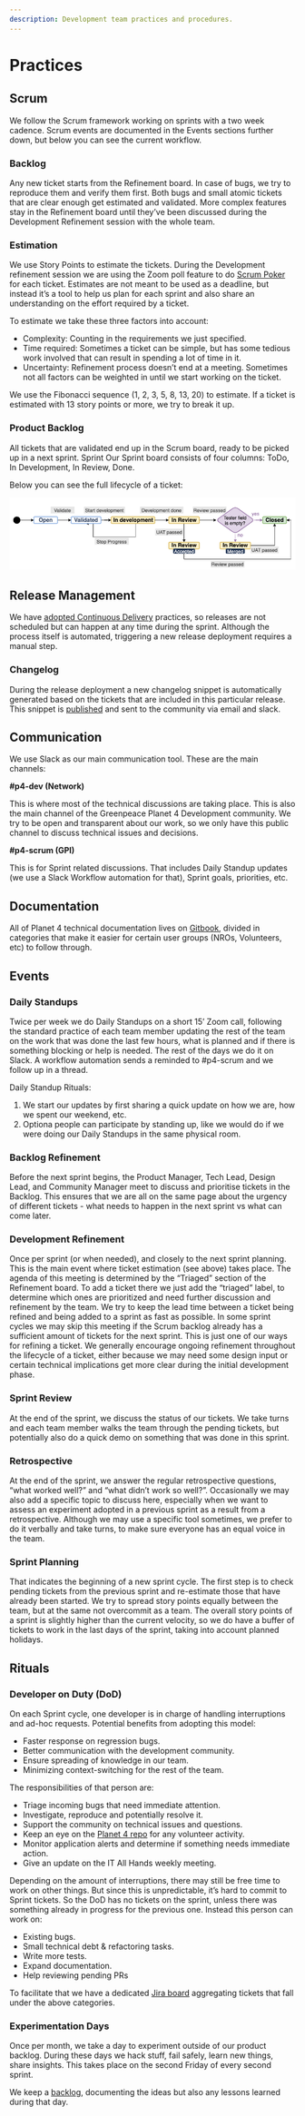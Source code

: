 ```yaml
---
description: Development team practices and procedures.
---
```


# Practices

## Scrum&#x20;

We follow the Scrum framework working on sprints with a two week cadence. Scrum events are documented in the Events sections further down, but below you can see the current workflow.

### Backlog

Any new ticket starts from the Refinement board. In case of bugs, we try to reproduce them and verify them first. Both bugs and small atomic tickets that are clear enough get estimated and validated. More complex features stay in the Refinement board until they’ve been discussed during the Development Refinement session with the whole team.&#x20;

### Estimation&#x20;

We use Story Points to estimate the tickets. During the Development refinement session we are using the Zoom poll feature to do [Scrum Poker](https://en.wikipedia.org/wiki/Planning\_poker) for each ticket. Estimates are not meant to be used as a deadline, but instead it’s a tool to help us plan for each sprint and also share an understanding on the effort required by a ticket.

To estimate we take these three factors into account:

* Complexity: Counting in the requirements we just specified.
* Time required: Sometimes a ticket can be simple, but has some tedious work involved that can result in spending a lot of time in it.
* Uncertainty: Refinement process doesn’t end at a meeting. Sometimes not all factors can be weighted in until we start working on the ticket.

We use the Fibonacci sequence (1, 2, 3, 5, 8, 13, 20) to estimate. If a ticket is estimated with 13 story points or more, we try to break it up.&#x20;

### Product Backlog&#x20;

All tickets that are validated end up in the Scrum board, ready to be picked up in a next sprint. Sprint Our Sprint board consists of four columns: ToDo, In Development, In Review, Done.

Below you can see the full lifecycle of a ticket:

![Development Workflow](../.gitbook/assets/agile-workflow.png)

## Release Management&#x20;

We have [adopted Continuous Delivery](https://medium.com/planet4/moving-planet-4-from-weekly-releases-to-continuous-delivery-db1e4f9b097c) practices, so releases are not scheduled but can happen at any time during the sprint. Although the process itself is automated, triggering a new release deployment requires a manual step.&#x20;

### Changelog&#x20;

During the release deployment a new changelog snippet is automatically generated based on the tickets that are included in this particular release. This snippet is [published](practices.md#changelog) and sent to the community via email and slack.

## Communication&#x20;

We use Slack as our main communication tool. These are the main channels:

**#p4-dev (Network)**&#x20;

This is where most of the technical discussions are taking place. This is also the main channel of the Greenpeace Planet 4 Development community. We try to be open and transparent about our work, so we only have this public channel to discuss technical issues and decisions.&#x20;

**#p4-scrum (GPI)**&#x20;

This is for Sprint related discussions. That includes Daily Standup updates (we use a Slack Workflow automation for that), Sprint goals, priorities, etc.

## Documentation&#x20;

All of Planet 4 technical documentation lives on [Gitbook](https://app.gitbook.com/o/-LMm4Q4AuKcwl38JYrxF/s/-M15KrJzoMvhbv4NcO9o/), divided in categories that make it easier for certain user groups (NROs, Volunteers, etc) to follow through.&#x20;

## Events&#x20;

### Daily Standups&#x20;

Twice per week we do Daily Standups on a short 15’ Zoom call, following the standard practice of each team member updating the rest of the team on the work that was done the last few hours, what is planned and if there is something blocking or help is needed. The rest of the days we do it on Slack. A workflow automation sends a reminded to #p4-scrum and we follow up in a thread.

Daily Standup Rituals:

1. We start our updates by first sharing a quick update on how we are, how we spent our weekend, etc.&#x20;
2. Optiona people can participate by standing up, like we would do if we were doing our Daily Standups in the same physical room.&#x20;

### Backlog Refinement

Before the next sprint begins, the Product Manager, Tech Lead, Design Lead, and Community Manager meet to discuss and prioritise tickets in the Backlog. This ensures that we are all on the same page about the urgency of different tickets - what needs to happen in the next sprint vs what can come later.&#x20;

### Development Refinement

Once per sprint (or when needed), and closely to the next sprint planning. This is the main event where ticket estimation (see above) takes place. The agenda of this meeting is determined by the “Triaged” section of the Refinement board. To add a ticket there we just add the “triaged” label, to determine which ones are prioritized and need further discussion and refinement by the team. We try to keep the lead time between a ticket being refined and being added to a sprint as fast as possible. In some sprint cycles we may skip this meeting if the Scrum backlog already has a sufficient amount of tickets for the next sprint. This is just one of our ways for refining a ticket. We generally encourage ongoing refinement throughout the lifecycle of a ticket, either because we may need some design input or certain technical implications get more clear during the initial development phase.&#x20;

### Sprint Review&#x20;

At the end of the sprint, we discuss the status of our tickets. We take turns and each team member walks the team through the pending tickets, but potentially also do a quick demo on something that was done in this sprint.&#x20;

### Retrospective&#x20;

At the end of the sprint, we answer the regular retrospective questions, “what worked well?” and “what didn’t work so well?”. Occasionally we may also add a specific topic to discuss here, especially when we want to assess an experiment adopted in a previous sprint as a result from a retrospective. Although we may use a specific tool sometimes, we prefer to do it verbally and take turns, to make sure everyone has an equal voice in the team.&#x20;

### Sprint Planning&#x20;

That indicates the beginning of a new sprint cycle. The first step is to check pending tickets from the previous sprint and re-estimate those that have already been started. We try to spread story points equally between the team, but at the same not overcommit as a team. The overall story points of a sprint is slightly higher than the current velocity, so we do have a buffer of tickets to work in the last days of the sprint, taking into account planned holidays.

## Rituals

### Developer on Duty (DoD)

On each Sprint cycle, one developer is in charge of handling interruptions and ad-hoc requests. Potential benefits from adopting this model:

* Faster response on regression bugs.&#x20;
* Better communication with the development community.&#x20;
* Ensure spreading of knowledge in our team.&#x20;
* Minimizing context-switching for the rest of the team.

The responsibilities of that person are:

* Triage incoming bugs that need immediate attention.&#x20;
* Investigate, reproduce and potentially resolve it.&#x20;
* Support the community on technical issues and questions.&#x20;
* Keep an eye on the [Planet 4 repo](https://github.com/greenpeace/planet4/issues) for any volunteer activity.&#x20;
* Monitor application alerts and determine if something needs immediate action.&#x20;
* Give an update on the IT All Hands weekly meeting.

Depending on the amount of interruptions, there may still be free time to work on other things. But since this is unpredictable, it’s hard to commit to Sprint tickets. So the DoD has no tickets on the sprint, unless there was something already in progress for the previous one. Instead this person can work on:

* Existing bugs.&#x20;
* Small technical debt & refactoring tasks.&#x20;
* Write more tests.&#x20;
* Expand documentation.&#x20;
* Help reviewing pending PRs

To facilitate that we have a dedicated [Jira board](https://jira.greenpeace.org/secure/RapidBoard.jspa?rapidView=170) aggregating tickets that fall under the above categories.

### Experimentation Days

Once per month, we take a day to experiment outside of our product backlog. During these days we hack stuff, fail safely, learn new things, share insights. This takes place on the second Friday of every second sprint.

We keep a [backlog](https://docs.google.com/document/d/1-UX-5TNLow9766yaTGUa0I2KxpfeUtgl6sf0iCizWoM/), documenting the ideas but also any lessons learned during that day.
